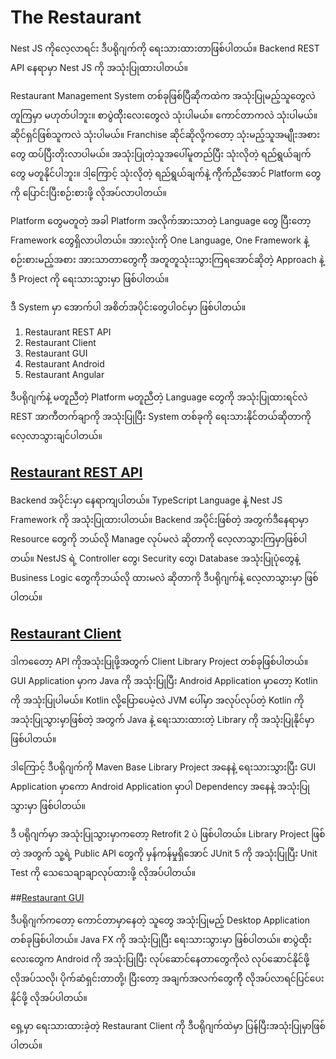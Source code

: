 # The Restaurant

Nest JS ကိုလေ့လာရင်း ဒီပရိုဂျက်ကို ရေးသားထားတာဖြစ်ပါတယ်။ Backend REST API နေရာမှာ Nest JS ကို အသုံးပြုထားပါတယ်။ 

Restaurant Management System တစ်ခုဖြစ်ပြီဆိုကထဲက အသုံးပြုမည့်သူတွေလဲ တူကြမှာ မဟုတ်ပါဘူး။ 
စာပွဲထိိုးလေးတွေလဲ သုံးပါမယ်။ ကောင်တာကလဲ သုံးပါမယ်။ ဆိုင်ရှင်ဖြစ်သူကလဲ သုံးပါမယ်။ Franchise ဆိုင်ဆိုလို့ကတော့ သုံးမည့်သူအမျိိုးအစားတွေ ထပ်ပြီးတိုးလာပါမယ်။ အသုံးပြုတဲ့သူအပေါ်မူတည်ပြီး သုံးလိုတဲ့ ရည်ရွယ်ချက်တွေ မတူနိုင်ပါဘူး။ ဒါ့ကြောင့် သုံးလိုတဲ့ ရည်ရွယ်ချက်နဲ့ ကိိုက်ညီအောင် Platform တွေကို ပြောင်းပြီးစဉ်းစားဖို့ လိုအပ်လာပါတယ်။

Platform တွေမတူတဲ့ အခါ Platform အလိုက်အားသာတဲ့ Language တွေ ပြီးတော့ Framework တွေရှိလာပါတယ်။ အားလုံးကို One Language, One Framework နဲ့ စဉ်းစားမည့်အစား အားသာတာတွေကိို အတူတူသုံးးသွားကြရအောင်ဆိုတဲ့ Approach နဲ့ ဒီ Project ကို ရေးသားသွားမှာ ဖြစ်ပါတယ်။

ဒီ System မှာ အောက်ပါ အစိတ်အပိုင်းတွေပါဝင်မှာ ဖြစ်ပါတယ်။

1. Restaurant REST API
2. Restaurant Client
3. Restaurant GUI
4. Restaurant Android
5. Restaurant Angular

ဒီပရိုဂျက်နဲ့ မတူညီတဲ့ Platform မတူညီတဲ့ Language တွေကို အသုံးပြုထားရင်လဲ REST အာကီတက်ချာကို အသုံးပြုပြီး System တစ်ခုကို ရေးသားနိုင်တယ်ဆိုတာကို လေ့လာသွားချင်ပါတယ်။

## [Restaurant REST API](https://github.com/minlwin/the-restaurant/blob/master/restaurant-api/README.md)

Backend အပိုင်းမှာ နေရာကျပါတယ်။ TypeScript Language နဲ့ Nest JS Framework ကို အသုံးပြုထားပါတယ်။ 
Backend အပိုင်းဖြစ်တဲ့ အတွက်ဒီနေရာမှာ Resource တွေကို ဘယ်လို Manage လုပ်မလဲ ဆိုတာကို လေ့လာသွားကြမှာဖြစ်ပါတယ်။ NestJS ရဲ့ Controller တွေ၊ Security တွေ၊ Database အသုံးပြုပုံတွေနဲ့ Business Logic တွေကိုဘယ်လို ထားမလဲ ဆိုတာကို ဒီပရိုဂျက်နဲ့ လေ့လာသွားမှာ ဖြစ်ပါတယ်။

## [Restaurant Client](https://github.com/minlwin/the-restaurant/tree/master/restaurant-client)

ဒါကတေော့ API ကိုအသုံးပြုဖို့အတွက် Client Library Project တစ်ခုဖြစ်ပါတယ်။ GUI Application မှာက Java ကို အသုံးပြုပြီး Android Application မှာတော့ Kotlin ကို အသုံးပြုပါမယ်။ Kotlin လို့ပြောပေမဲ့လဲ JVM ပေါ်မှာ အလုပ်လုပ်တဲ့ Kotlin ကို အသုံးပြုသွားမှာဖြစ်တဲ့ အတွက် Java နဲ့ ရေးသားထားတဲ့ Library ကို အသုံးပြုနိုင်မှာ ဖြစ်ပါတယ်။

ဒါကြောင့် ဒီပရိုဂျက်ကို Maven Base Library Project အနေနဲ့ ရေးသားသွားပြီး GUI Application မှာကော Android Application မှာပါ Dependency အနေနဲ့ အသုံးပြုသွားမှာ ဖြစ်ပါတယ်။

ဒီ ပရိုဂျက်မှာ အသုံးပြုသွားမှာကတော့ Retrofit 2 ပဲ ဖြစ်ပါတယ်။ Library Project ဖြစ်တဲ့ အတွက် သူ့ရဲ့ Public API တွေကို မှန်ကန်မှုရှိအောင် JUnit 5 ကို အသုံးပြုပြီး Unit Test ကို သေသေချာချာလုပ်ထားဖို့ လိုအပ်ပါတယ်။

##[Restaurant GUI](https://github.com/minlwin/the-restaurant/tree/master/restaurant-gui)

ဒီပရိုဂျက်ကတော့ ကောင်တာမှာနေတဲ့ သူတွေ အသုံးပြုမည့် Desktop Application တစ်ခုဖြစ်ပါတယ်။ 
Java FX ကို အသုံးပြုပြီး ရေးသားသွားမှာ ဖြစ်ပါတယ်။ စာပွဲထိုးလေးတွေက Android ကို အသုံးပြုပြီး လုပ်ဆောင်နေတာတွေကိုလဲဲ လုပ်ဆောင်နိုင်ဖို့ လိုအပ်သလို၊ ပိုက်ဆံရှင်းတာတို့၊ ပြီးတော့ အချက်အလက်တွေကိို လိုအပ်လာရင်ပြင်ပေးနိုင်ဖို့ လိုအပ်ပါတယ်။

ရှေ့မှာ ရေးသားထားခဲ့တဲ့ Restaurant Client ကို ဒီပရိုဂျက်ထဲမှာ ပြန်ပြီးအသုံးပြုမှာဖြစ်ပါတယ်။
